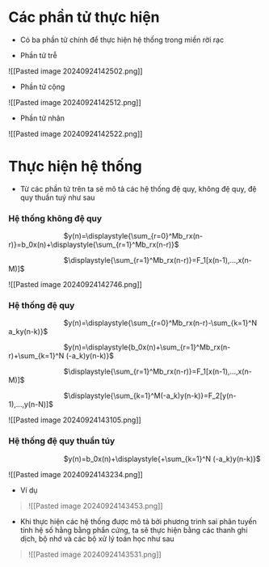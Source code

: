 
# Các phần tử thực hiện

- Có ba phần tử chính để thực hiện hệ thống trong miền rời rạc

- Phần tử trễ 

![[Pasted image 20240924142502.png]]

- Phần tử cộng

![[Pasted image 20240924142512.png]]

- Phần tử nhân

![[Pasted image 20240924142522.png]]

# Thực hiện hệ thống

- Từ các phần tử trên ta sẽ mô tả các hệ thống đệ quy, không đệ quy, đệ quy thuần tuý như sau

### Hệ thống không đệ quy

$\hspace{3cm}$$y(n)=\displaystyle{\sum_{r=0}^Mb_rx(n-r)}=b_0x(n)+\displaystyle{\sum_{r=1}^Mb_rx(n-r)}$

$\hspace{3cm}$$\displaystyle{\sum_{r=1}^Mb_rx(n-r)}=F_1[x(n-1),...,x(n-M)]$

![[Pasted image 20240924142746.png]]

### Hệ thống đệ quy

$\hspace{3cm}$$y(n)=\displaystyle{\sum_{r=0}^Mb_rx(n-r)-\sum_{k=1}^N a_ky(n-k)}$

$\hspace{3cm}$$y(n)=\displaystyle{b_0x(n)+\sum_{r=1}^Mb_rx(n-r)+\sum_{k=1}^N (-a_k)y(n-k)}$ 

$\hspace{3cm}$$\displaystyle{\sum_{r=1}^Mb_rx(n-r)}=F_1[x(n-1),...,x(n-M)]$ 

$\hspace{3cm}$$\displaystyle{\sum_{k=1}^M(-a_k)y(n-k)}=F_2[y(n-1),...,y(n-N)]$

![[Pasted image 20240924143105.png]]

### Hệ thống đệ quy thuần túy

$\hspace{3cm}$$y(n)=b_0x(n)+\displaystyle{+\sum_{k=1}^N (-a_k)y(n-k)}$ 

![[Pasted image 20240924143234.png]]

- Ví dụ
>![[Pasted image 20240924143453.png]]

- Khi thực hiện các hệ thống được mô tả bởi phương trình sai phân tuyến tính hệ số hằng bằng phần cứng, ta sẽ thực hiện bằng các thanh ghi dịch, bộ nhớ và các bộ xử lý toán học như sau

>![[Pasted image 20240924143531.png]]

